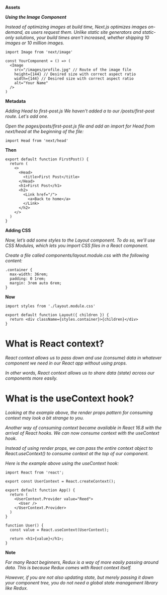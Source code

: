 **Assets**

**_Using the Image Component_**

_Instead of optimizing images at build time, Next.js optimizes images on-demand, as users request them. Unlike static site generators and static-only solutions, your build times aren't increased, whether shipping 10 images or 10 million images._

```
import Image from 'next/image'

const YourComponent = () => (
  <Image
    src="/images/profile.jpg" // Route of the image file
    height={144} // Desired size with correct aspect ratio
    width={144} // Desired size with correct aspect ratio
    alt="Your Name"
  />
)
```

**Metadata**

_Adding Head to first-post.js
We haven't added a to our /posts/first-post route. Let's add one._

_Open the pages/posts/first-post.js file and add an import for Head from next/head at the beginning of the file:_

```
import Head from 'next/head'
```

**Then**

```
export default function FirstPost() {
  return (
    <>
      <Head>
        <title>First Post</title>
      </Head>
      <h1>First Post</h1>
      <h2>
        <Link href="/">
          <a>Back to home</a>
        </Link>
      </h2>
    </>
  )
}
```

**Adding CSS**

_Now, let’s add some styles to the Layout component. To do so, we’ll use CSS Modules, which lets you import CSS files in a React component._

_Create a file called components/layout.module.css with the following content:_

```
.container {
  max-width: 36rem;
  padding: 0 1rem;
  margin: 3rem auto 6rem;
}
```

**Now**

```
import styles from './layout.module.css'

export default function Layout({ children }) {
  return <div className={styles.container}>{children}</div>
}
```

# What is React context?

_React context allows us to pass down and use (consume) data in whatever component we need in our React app without using props._

_In other words, React context allows us to share data (state) across our components more easily._

# What is the useContext hook?

_Looking at the example above, the render props pattern for consuming context may look a bit strange to you._

_Another way of consuming context became available in React 16.8 with the arrival of React hooks. We can now consume context with the useContext hook._

_Instead of using render props, we can pass the entire context object to React.useContext() to consume context at the top of our component._

_Here is the example above using the useContext hook:_

```
import React from 'react';

export const UserContext = React.createContext();

export default function App() {
  return (
    <UserContext.Provider value="Reed">
      <User />
    </UserContext.Provider>
  )
}

function User() {
  const value = React.useContext(UserContext);

  return <h1>{value}</h1>;
}
```

**Note**

_For many React beginners, Redux is a way of more easily passing around data. This is because Redux comes with React context itself._

_However, if you are not also updating state, but merely passing it down your component tree, you do not need a global state management library like Redux._
